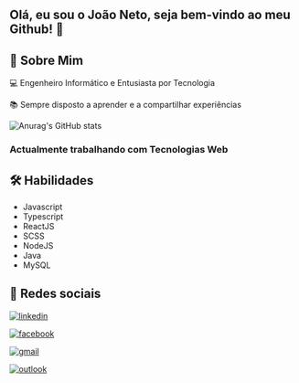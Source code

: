 
## Olá, eu sou o João Neto, seja bem-vindo ao meu Github! 👋


## 🚀 Sobre Mim

💻 Engenheiro Informático e Entusiasta por Tecnologia

📚 Sempre disposto a aprender e a compartilhar experiências

![Anurag's GitHub stats](https://github-readme-stats.vercel.app/api?username=joao-neto-dh&show_icons=true&theme=radical)

### Actualmente trabalhando com Tecnologias Web

## 🛠 Habilidades
   - Javascript
   - Typescript
   - ReactJS
   - SCSS
   - NodeJS
   - Java
   - MySQL
   
## 🔗 Redes sociais
[![linkedin](https://img.shields.io/badge/linkedin-0A66C2?style=for-the-badge&logo=linkedin&logoColor=white)](https://www.linkedin.com/in/jo%C3%A3o-neto-aa2481225/)

[![facebook](https://img.shields.io/badge/facebook-1DA1F2?style=for-the-badge&logo=facebook&logoColor=white)](https://web.facebook.com/profile.php?id=100008974907202)

[![gmail](https://img.shields.io/badge/gmail-1DA1F2?style=for-the-badge&logo=gmail&logoColor=dark)](mailto:joaolima882018@gmail.com)

[![outlook](https://img.shields.io/badge/outlook-1DA1F2?style=for-the-badge&logo=outlook&logoColor=dark)](mailto:joaoneto222022@outlook.com)
